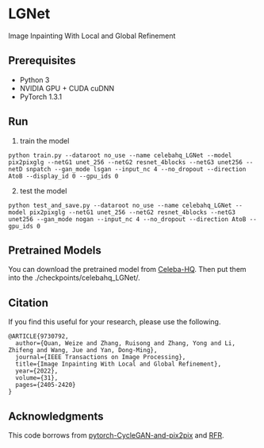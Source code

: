 # LGNet

Image Inpainting With Local and Global Refinement

## Prerequisites
- Python 3
- NVIDIA GPU + CUDA cuDNN
- PyTorch 1.3.1

## Run
1. train the model
```
python train.py --dataroot no_use --name celebahq_LGNet --model pix2pixglg --netG1 unet_256 --netG2 resnet_4blocks --netG3 unet256 --netD snpatch --gan_mode lsgan --input_nc 4 --no_dropout --direction AtoB --display_id 0 --gpu_ids 0
```
2. test the model
```
python test_and_save.py --dataroot no_use --name celebahq_LGNet --model pix2pixglg --netG1 unet_256 --netG2 resnet_4blocks --netG3 unet256 --gan_mode nogan --input_nc 4 --no_dropout --direction AtoB --gpu_ids 0
```

## Pretrained Models
You can download the pretrained model from [Celeba-HQ](https://drive.google.com/drive/folders/1waZDA4-ubmZXGjkd_FQIAx-gb0Hd76bI?usp=sharing). Then put them into the ./checkpoints/celebahq_LGNet/.

## Citation
If you find this useful for your research, please use the following.

```
@ARTICLE{9730792,
  author={Quan, Weize and Zhang, Ruisong and Zhang, Yong and Li, Zhifeng and Wang, Jue and Yan, Dong-Ming},
  journal={IEEE Transactions on Image Processing}, 
  title={Image Inpainting With Local and Global Refinement}, 
  year={2022},
  volume={31},
  pages={2405-2420}
}
```

## Acknowledgments
This code borrows from [pytorch-CycleGAN-and-pix2pix](https://github.com/junyanz/pytorch-CycleGAN-and-pix2pix) and [RFR](https://github.com/jingyuanli001/RFR-Inpainting).
